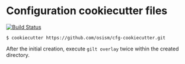# Configuration cookiecutter files

[![Build Status](https://travis-ci.org/osism/cfg-cookiecutter.svg?branch=master)](https://travis-ci.org/osism/cfg-cookiecutter)

```
$ cookiecutter https://github.com/osism/cfg-cookiecutter.git
```

After the initial creation, execute ``gilt overlay`` twice within the created directory.
